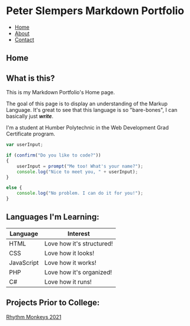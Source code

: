 # Peter Slempers Markdown Portfolio

- [Home](index.markdown)
- [About](about.markdown)
- [Contact](contact.markdown)

## Home

## What is this?

This is my Markdown Portfolio's Home page.

The goal of this page is to display an understanding of the Markup Language.
It's great to see that this language is so "bare-bones", I can basically just ***write***.

I'm a student at Humber Polytechnic in the Web Development Grad Certificate program.

```javascript
var userInput;

if (confirm("Do you like to code?"))
{
    userInput = prompt("Me too! What's your name?");
    console.log("Nice to meet you, " + userInput);
} 

else {
    console.log("No problem. I can do it for you!");
}
```
## Languages I'm Learning:

| Language | Interest |
| -------- | -------- |
| HTML | Love how it's structured! |
| CSS | Love how it looks! |
| JavaScript | Love how it works! |
| PHP | Love how it's organized! |
| C# | Love how it runs! |

## Projects Prior to College:

[Rhythm Monkeys 2021](https://slemperman.itch.io/rhythm-monkeys)